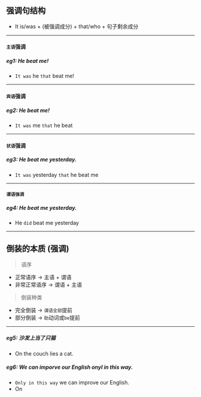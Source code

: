 ## 强调句结构

- It is/was + (被强调成分)  + that/who + 句子剩余成分

----

#### `主语`强调
##### eg1: He beat me!
- `It was` he `that` beat me!

---

#### `宾语`强调

##### eg2: He beat me!
- `It was` me `that` he beat

---
#### `状语`强调

##### eg3: He beat me yesterday.
- `It was` yesterday `that` he beat me

---

#### `谓语强调`

##### eg4: He beat me yesterday.

- He `did` beat me yesterday

----

## 倒装的本质 (强调)

> 语序
- 正常语序 -> 主语 + 谓语
- 非常正常语序 -> 谓语 + 主语

> 倒装种类
- 完全倒装 -> `谓语全部`提前
- 部分倒装 -> `助`动词或`be`提前

----
##### eg5: 沙发上当了只猫
- On the couch lies a cat.

##### eg6: We can imporve our English onyl in this way.
- `Only in this way` we can improve our English.
- On